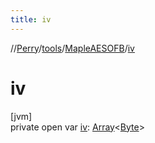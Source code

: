```yaml
---
title: iv
---
```

//[Perry](../../../index.html)/[tools](../index.html)/[MapleAESOFB](index.html)/[iv](iv.html)



# iv



[jvm]\
private open var [iv](iv.html): [Array](https://kotlinlang.org/api/latest/jvm/stdlib/kotlin/-array/index.html)&lt;[Byte](https://kotlinlang.org/api/latest/jvm/stdlib/kotlin/-byte/index.html)&gt;




